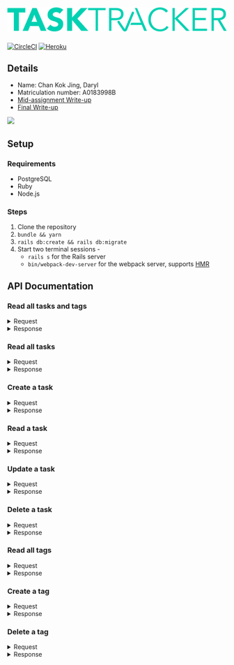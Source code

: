 # ![](app/javascript/src/images/logo.png)
[![CircleCI](https://circleci.com/gh/dvrylc/cvwo-tasktracker.svg?style=svg)](https://circleci.com/gh/dvrylc/cvwo-tasktracker) [![Heroku](https://heroku-badge.herokuapp.com/?app=heroku-badge)](https://cvwo-tasktracker.herokuapp.com)

## Details
- Name: Chan Kok Jing, Daryl
- Matriculation number: A0183998B
- [Mid-assignment Write-up](writeups/Mid-assignment%20Write-up.pdf)
- [Final Write-up](writeups/Final%20Write-up.pdf)

![](https://i.imgur.com/RTnF2X1.png)

## Setup

### Requirements
- PostgreSQL
- Ruby
- Node.js

### Steps
1. Clone the repository
2. `bundle && yarn`
3. `rails db:create && rails db:migrate`
4. Start two terminal sessions -
    - `rails s` for the Rails server
    - `bin/webpack-dev-server` for the webpack server, supports [HMR](https://webpack.js.org/concepts/hot-module-replacement/)

## API Documentation

### Read all tasks and tags
<details>
  <summary>Request</summary>
  <p>

  ```
  GET /api/all
  ```

  </p>
</details>

<details>
  <summary>Response</summary>
  <p>

  ```json
  200 OK

  {
    "tasks": [
      {
        "id": 1,
        "title": "Eat breakfast",
        "done": true,
        "created_at": "2019-01-21T03:42:40.591Z",
        "updated_at": "2019-01-21T03:42:41.631Z",
        "tag_id": 1
      },
      {
        "id": 2,
        "title": "Eat lunch",
        "done": false,
        "created_at": "2019-01-21T03:42:47.966Z",
        "updated_at": "2019-01-21T03:42:47.966Z",
        "tag_id": 1
      }
    ],
    "tags": [
      {
        "id": 1,
        "title": "meals",
        "created_at": "2019-01-21T03:37:02.839Z",
        "updated_at": "2019-01-21T03:37:02.839Z"
      },
      {
        "id": 2,
        "title": "homework",
        "created_at": "2019-01-21T03:44:37.477Z",
        "updated_at": "2019-01-21T03:44:37.477Z"
      }
    ]
  }
  ```

  </p>
</details>

### Read all tasks
<details>
  <summary>Request</summary>
  <p>

  ```
  GET /api/tasks
  ```

  </p>
</details>

<details>
  <summary>Response</summary>
  <p>

  ```json
  200 OK

  [
    {
      "id": 1,
      "title": "Eat breakfast",
      "done": true,
      "created_at": "2019-01-21T03:42:40.591Z",
      "updated_at": "2019-01-21T03:42:41.631Z",
      "tag_id": 1
    },
    {
      "id": 2,
      "title": "Eat lunch",
      "done": false,
      "created_at": "2019-01-21T03:42:47.966Z",
      "updated_at": "2019-01-21T03:42:47.966Z",
      "tag_id": 1
    }
  ]
  ```

  </p>
</details>

### Create a task
<details>
  <summary>Request</summary>
  <p>

  ```json
  POST /api/tasks

  {
    "task": {
      "title": "Eat breakfast",
      "done": false,
      "tag_id": 1
    }
  }
  ```

  </p>
</details>

<details>
  <summary>Response</summary>
  <p>

  ```json
  201 Created

  {
    "id": 1,
    "title": "Eat breakfast",
    "done": false,
    "created_at": "2019-01-21T03:37:26.166Z",
    "updated_at": "2019-01-21T03:37:26.166Z",
    "tag_id": 1
  }
  ```

  </p>
</details>

### Read a task
<details>
  <summary>Request</summary>
  <p>

  ```
  GET /api/tasks/:id
  ```

  </p>
</details>

<details>
  <summary>Response</summary>
  <p>

  ```json
  200 OK

  {
    "id": 1,
    "title": "Eat breakfast",
    "done": false,
    "created_at": "2019-01-21T03:37:26.166Z",
    "updated_at": "2019-01-21T03:37:26.166Z",
    "tag_id": 1
  }
  ```

  </p>
</details>

### Update a task
<details>
  <summary>Request</summary>
  <p>

  ```json
  PUT /api/tasks/:id

  {
    "task": {
      "id": 1,
      "title": "Eat lunch",
      "done": false,
      "created_at": "2019-01-21T03:37:26.166Z",
      "updated_at": "2019-01-21T03:37:26.166Z",
      "tag_id": 1
    }
  }
  ```

  </p>
</details>

<details>
  <summary>Response</summary>
  <p>

  ```json
  200 OK

  {
    "id": 1,
    "title": "Eat lunch",
    "done": false,
    "tag_id": 1,
    "created_at": "2019-01-21T03:37:26.166Z",
    "updated_at": "2019-01-21T03:39:32.939Z"
  }
  ```

  </p>
</details>

### Delete a task
<details>
  <summary>Request</summary>
  <p>

  ```
  DELETE /api/tasks/:id
  ```

  </p>
</details>

<details>
  <summary>Response</summary>
  <p>

  ```json
  200 OK
  ```

  </p>
</details>

### Read all tags
<details>
  <summary>Request</summary>
  <p>

  ```
  GET /api/tags
  ```

  </p>
</details>

<details>
  <summary>Response</summary>
  <p>

  ```json
  200 OK

  [
    {
      "id": 1,
      "title": "meals",
      "created_at": "2019-01-21T03:37:02.839Z",
      "updated_at": "2019-01-21T03:37:02.839Z"
    },
    {
      "id": 2,
      "title": "homework",
      "created_at": "2019-01-21T03:44:37.477Z",
      "updated_at": "2019-01-21T03:44:37.477Z"
    }
  ]
  ```

  </p>
</details>

### Create a tag
<details>
  <summary>Request</summary>
  <p>

  ```json
  POST /api/tags

  {
    "tag": {
      "title": "homework"
    }
  }
  ```

  </p>
</details>

<details>
  <summary>Response</summary>
  <p>

  ```json
  201 Created

  {
    "id": 2,
    "title": "homework",
    "created_at": "2019-01-21T03:44:37.477Z",
    "updated_at": "2019-01-21T03:44:37.477Z"
  }
  ```

  </p>
</details>

### Delete a tag
<details>
  <summary>Request</summary>
  <p>

  ```
  DELETE /api/tags/:id
  ```

  </p>
</details>

<details>
  <summary>Response</summary>
  <p>

  ```json
  200 OK
  ```

  </p>
</details>
